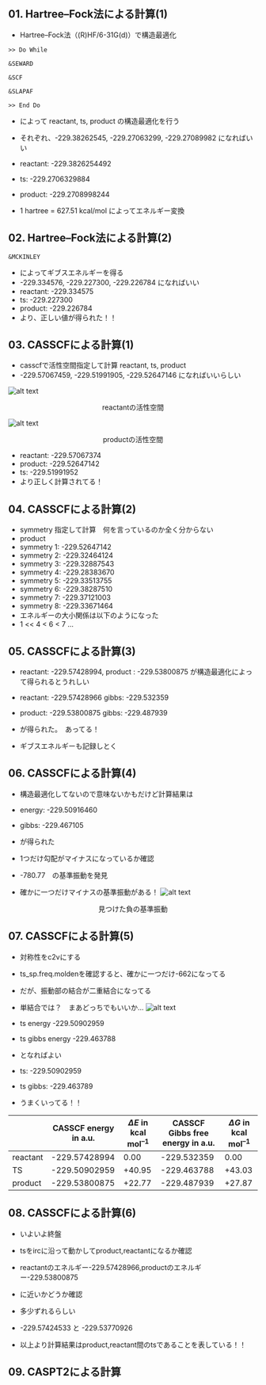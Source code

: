 ## 01. Hartree–Fock法による計算(1)
- Hartree–Fock法（(R)HF/6-31G(d)）で構造最適化
```
>> Do While

&SEWARD

&SCF

&SLAPAF

>> End Do
```

- によって reactant, ts, product の構造最適化を行う
- それぞれ、-229.38262545, -229.27063299, -229.27089982 になればいい
- reactant: -229.3826254492
- ts: -229.2706329884
- product: -229.2708998244

- 1 hartree = 627.51 kcal/mol によってエネルギー変換

## 02. Hartree–Fock法による計算(2)
```
&MCKINLEY
```
- によってギブスエネルギーを得る
- -229.334576, -229.227300, -229.226784 になればいい
- reactant: -229.334575
- ts: -229.227300
- product: -229.226784 
- より、正しい値が得られた！！

## 03. CASSCFによる計算(1)
- casscfで活性空間指定して計算 reactant, ts, product
- -229.57067459, -229.51991905, -229.52647146 になればいいらしい

![alt text](<スクリーンショット 2024-07-11 032557.png>)
<center>reactantの活性空間</center>

![alt text](<スクリーンショット 2024-07-11 032319.png>)
<center>productの活性空間</center>

- reactant: -229.57067374
- product: -229.52647142
- ts: -229.51991952
- より正しく計算されてる！

## 04. CASSCFによる計算(2)
- symmetry 指定して計算　何を言っているのか全く分からない
- product
- symmetry 1: -229.52647142 
- symmetry 2: -229.32464124
- symmetry 3: -229.32887543
- symmetry 4: -229.28383670
- symmetry 5: -229.33513755
- symmetry 6: -229.38287510
- symmetry 7: -229.37121003
- symmetry 8: -229.33671464
- エネルギーの大小関係は以下のようになった
- 1 << 4 < 6 < 7 ...


## 05. CASSCFによる計算(3)
- reactant: -229.57428994, product : -229.53800875 が構造最適化によって得られるとうれしい

- reactant: -229.57428966 gibbs: -229.532359
- product: -229.53800875 gibbs: -229.487939
- が得られた。　あってる！
- ギブスエネルギーも記録しとく

## 06. CASSCFによる計算(4)

- 構造最適化してないので意味ないかもだけど計算結果は
- energy: -229.50916460
- gibbs: -229.467105
- が得られた

- 1つだけ勾配がマイナスになっているか確認
- -780.77　の基準振動を発見
- 確かに一つだけマイナスの基準振動がある！
![alt text](<スクリーンショット 2024-07-11 012853.png>)
<center>見つけた負の基準振動</center>

## 07. CASSCFによる計算(5)
- 対称性をc2vにする
- ts_sp.freq.moldenを確認すると、確かに一つだけ-662になってる
- だが、振動部の結合が二重結合になってる
- 単結合では？　まあどっちでもいいか…
![alt text](<スクリーンショット 2024-07-11 021102.png>)

- ts energy -229.50902959
- ts gibbs energy -229.463788
- となればよい
- ts: -229.50902959
- ts gibbs: -229.463789
- うまくいってる！！

||CASSCF energy in a.u.|$`\Delta E`$ in kcal mol<sup>–1</sup>|CASSCF Gibbs free energy in a.u.|$`\Delta G`$ in kcal mol<sup>–1</sup>|
|-|-|-|-|-|
|reactant|-229.57428994|0.00|-229.532359|0.00|
|TS|-229.50902959|+40.95|-229.463788|+43.03|
|product|-229.53800875|+22.77|-229.487939|+27.87|



## 08. CASSCFによる計算(6)
- いよいよ終盤
- tsをircに沿って動かしてproduct,reactantになるか確認
- reactantのエネルギー-229.57428966,productのエネルギー-229.53800875
- に近いかどうか確認
- 多少ずれるらしい
- -229.57424533 と -229.53770926

- 以上より計算結果はproduct,reactant間のtsであることを表している！！

## 09. CASPT2による計算